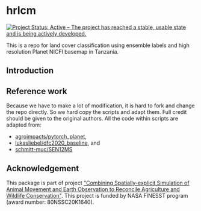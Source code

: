 # hrlcm
[![Project Status: Active – The project has reached a stable, usable state and is being actively developed.](https://www.repostatus.org/badges/latest/active.svg)](https://www.repostatus.org/#active)

This is a repo for land cover classification using ensemble labels and high resolution Planet NICFI basemap in Tanzania.

## Introduction

## Reference work

Because we have to make a lot of modification, it is hard to fork and change the repo directly. 
So we hard copy the scripts and adapt them. Full credit should be given to the original authors.
All the code within scripts are adapted from:
- [agroimpacts/pytorch_planet](https://github.com/agroimpacts/pytorch_planet), 
- [lukasliebel/dfc2020_baseline](https://github.com/lukasliebel/dfc2020_baseline.git), and
- [schmitt-muc/SEN12MS](https://github.com/schmitt-muc/SEN12MS.git)

## Acknowledgement

This package is part of project ["Combining Spatially-explicit Simulation of Animal Movement and Earth Observation to Reconcile Agriculture and Wildlife Conservation"](https://github.com/users/LLeiSong/projects/2). This project is funded by NASA FINESST program (award number: 80NSSC20K1640).